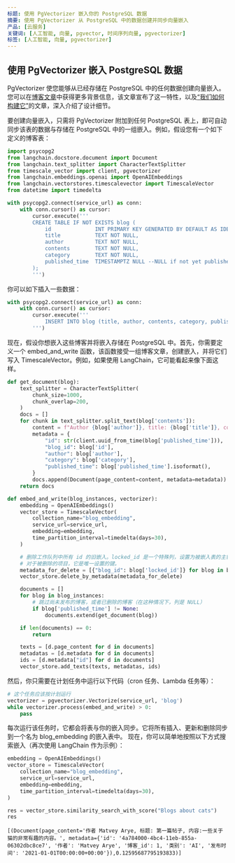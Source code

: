 ```yaml
---
标题: 使用 PgVectorizer 嵌入你的 PostgreSQL 数据
摘要: 使用 PgVectorizer 从 PostgreSQL 中的数据创建并同步向量嵌入
产品: [云服务]
关键词: [人工智能, 向量, pgvector, 时间序列向量, pgvectorizer]
标签: [人工智能, 向量, pgvectorizer]
---
```

## 使用 PgVectorizer 嵌入 PostgreSQL 数据

PgVectorizer 使您能够从已经存储在 PostgreSQL 中的任何数据创建向量嵌入。您可以在[博客文章](https://www.timescale.com/blog/a-complete-guide-to-creating-and-storing-embeddings-for-postgresql-data/)中获得更多背景信息，该文章宣布了这一特性，以及[“我们如何构建它”](https://www.timescale.com/blog/how-we-designed-a-resilient-vector-embedding-creation-system-for-postgresql-data/)的文章，深入介绍了设计细节。

要创建向量嵌入，只需将 PgVectorizer 附加到任何 PostgreSQL 表上，即可自动同步该表的数据与存储在 PostgreSQL 中的一组嵌入。例如，假设您有一个如下定义的博客表：

``` python
import psycopg2
from langchain.docstore.document import Document
from langchain.text_splitter import CharacterTextSplitter
from timescale_vector import client, pgvectorizer
from langchain.embeddings.openai import OpenAIEmbeddings
from langchain.vectorstores.timescalevector import TimescaleVector
from datetime import timedelta
```

``` python
with psycopg2.connect(service_url) as conn:
    with conn.cursor() as cursor:
        cursor.execute('''
        CREATE TABLE IF NOT EXISTS blog (
            id              INT PRIMARY KEY GENERATED BY DEFAULT AS IDENTITY,
            title           TEXT NOT NULL,
            author          TEXT NOT NULL,
            contents        TEXT NOT NULL,
            category        TEXT NOT NULL,
            published_time  TIMESTAMPTZ NULL --NULL if not yet published
        );
        ''')
```

你可以如下插入一些数据：

``` python
with psycopg2.connect(service_url) as conn:
    with conn.cursor() as cursor:
        cursor.execute('''
            INSERT INTO blog (title, author, contents, category, published_time) VALUES ('First Post', 'Matvey Arye', 'some super interesting content about cats.', 'AI', '2021-01-01');
        ''')
```

现在，假设你想嵌入这些博客并将嵌入存储在 PostgreSQL 中。首先，你需要定义一个 embed_and_write 函数，该函数接受一组博客文章，创建嵌入，并将它们写入 TimescaleVector。例如，如果使用 LangChain，它可能看起来像下面这样。

``` python
def get_document(blog):
    text_splitter = CharacterTextSplitter(
        chunk_size=1000,
        chunk_overlap=200,
    )
    docs = []
    for chunk in text_splitter.split_text(blog['contents']):
        content = f"Author {blog['author']}, title: {blog['title']}, contents:{chunk}"
        metadata = {
            "id": str(client.uuid_from_time(blog['published_time'])),
            "blog_id": blog['id'],
            "author": blog['author'],
            "category": blog['category'],
            "published_time": blog['published_time'].isoformat(),
        }
        docs.append(Document(page_content=content, metadata=metadata))
    return docs

def embed_and_write(blog_instances, vectorizer):
    embedding = OpenAIEmbeddings()
    vector_store = TimescaleVector(
        collection_name="blog_embedding",
        service_url=service_url,
        embedding=embedding,
        time_partition_interval=timedelta(days=30),
    )

    # 删除工作队列中所有 id 的旧嵌入。locked_id 是一个特殊列，设置为被嵌入表的主键。
    # 对于被删除的项目，它是唯一设置的键。
    metadata_for_delete = [{"blog_id": blog['locked_id']} for blog in blog_instances]
    vector_store.delete_by_metadata(metadata_for_delete)

    documents = []
    for blog in blog_instances:
        # 跳过尚未发布的博客，或者已删除的博客（在这种情况下，列是 NULL）
        if blog['published_time'] != None:
            documents.extend(get_document(blog))

    if len(documents) == 0:
        return

    texts = [d.page_content for d in documents]
    metadatas = [d.metadata for d in documents]
    ids = [d.metadata["id"] for d in documents]
    vector_store.add_texts(texts, metadatas, ids)
```

然后，你只需要在计划任务中运行以下代码（cron 任务、Lambda 任务等）：

``` python
# 这个任务应该按计划运行
vectorizer = pgvectorizer.Vectorize(service_url, 'blog')
while vectorizer.process(embed_and_write) > 0:
    pass
```

每次运行该任务时，它都会将表与你的嵌入同步。它将所有插入、更新和删除同步到一个名为 blog_embedding 的嵌入表中。
现在，你可以简单地按照以下方式搜索嵌入（再次使用 LangChain 作为示例）：

``` python
embedding = OpenAIEmbeddings()
vector_store = TimescaleVector(
    collection_name="blog_embedding",
    service_url=service_url,
    embedding=embedding,
    time_partition_interval=timedelta(days=30),
)

res = vector_store.similarity_search_with_score("Blogs about cats")
res
```

    [(Document(page_content='作者 Matvey Arye, 标题: 第一篇帖子, 内容:一些关于猫的非常有趣的内容。', metadata={'id': '4a784000-4bc4-11eb-855a-06302dbc8ce7', '作者': 'Matvey Arye', '博客_id': 1, '类别': 'AI', '发布时间': '2021-01-01T00:00:00+00:00'}),0.12595687795193833)]


